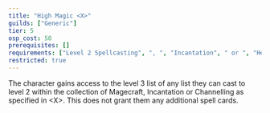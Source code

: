 ```yaml
---
title: "High Magic <X>"
guilds: ["Generic"]
tier: 5
osp_cost: 50
prerequisites: []
requirements: ["Level 2 Spellcasting", ", ", "Incantation", " or ", "Healing CS"]
restricted: true
---
```

The character gains access to the level 3 list of any list they can cast to level 2 within the collection of Magecraft, Incantation or Channelling as specified in \<X>. This does not grant them any additional spell cards.